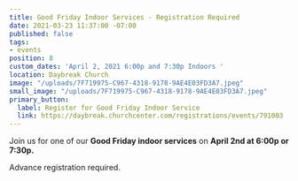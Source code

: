 ```yaml
---
title: Good Friday Indoor Services - Registration Required
date: 2021-03-23 11:37:00 -07:00
published: false
tags:
- events
position: 8
custom_dates: 'April 2, 2021 6:00p and 7:30p Indoors '
location: Daybreak Church
image: "/uploads/7F719975-C967-4318-9178-9AE4E03FD3A7.jpeg"
small_image: "/uploads/7F719975-C967-4318-9178-9AE4E03FD3A7.jpeg"
primary_button:
  label: Register for Good Friday Indoor Service
  link: https://daybreak.churchcenter.com/registrations/events/791003
---
```


Join us for one of our **Good Friday indoor services** on **April 2nd at 6:00p or 7:30p.**

Advance registration required. 